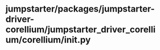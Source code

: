 # jumpstarter/packages/jumpstarter-driver-corellium/jumpstarter_driver_corellium/corellium/__init__.py

```python

```